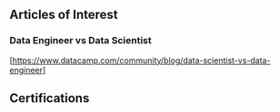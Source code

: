 
## Articles of Interest
### Data Engineer vs Data Scientist
[https://www.datacamp.com/community/blog/data-scientist-vs-data-engineer]


## Certifications
